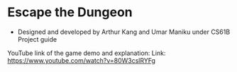 # Escape the Dungeon

- Designed and developed by Arthur Kang and Umar Maniku under CS61B Project guide

YouTube link of the game demo and explanation:
Link: https://www.youtube.com/watch?v=80W3cslRYFg
